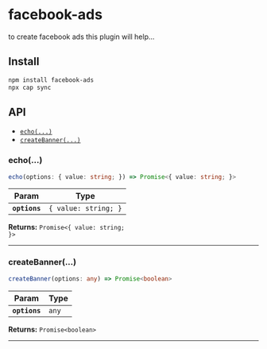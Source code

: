 # facebook-ads

to create facebook ads this plugin will help...

## Install

```bash
npm install facebook-ads
npx cap sync
```

## API

<docgen-index>

* [`echo(...)`](#echo)
* [`createBanner(...)`](#createbanner)

</docgen-index>

<docgen-api>
<!--Update the source file JSDoc comments and rerun docgen to update the docs below-->

### echo(...)

```typescript
echo(options: { value: string; }) => Promise<{ value: string; }>
```

| Param         | Type                            |
| ------------- | ------------------------------- |
| **`options`** | <code>{ value: string; }</code> |

**Returns:** <code>Promise&lt;{ value: string; }&gt;</code>

--------------------


### createBanner(...)

```typescript
createBanner(options: any) => Promise<boolean>
```

| Param         | Type             |
| ------------- | ---------------- |
| **`options`** | <code>any</code> |

**Returns:** <code>Promise&lt;boolean&gt;</code>

--------------------

</docgen-api>

